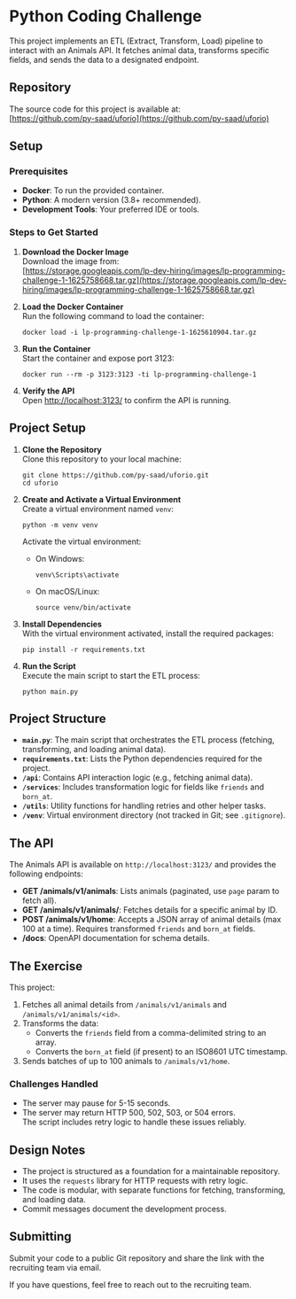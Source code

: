 # Python Coding Challenge

This project implements an ETL (Extract, Transform, Load) pipeline to interact with an Animals API. It fetches animal data, transforms specific fields, and sends the data to a designated endpoint.

## Repository

The source code for this project is available at:  
[https://github.com/py-saad/uforio](https://github.com/py-saad/uforio)

## Setup

### Prerequisites
- **Docker**: To run the provided container.
- **Python**: A modern version (3.8+ recommended).
- **Development Tools**: Your preferred IDE or tools.

### Steps to Get Started
1. **Download the Docker Image**  
   Download the image from:  
   [https://storage.googleapis.com/lp-dev-hiring/images/lp-programming-challenge-1-1625758668.tar.gz](https://storage.googleapis.com/lp-dev-hiring/images/lp-programming-challenge-1-1625758668.tar.gz)

2. **Load the Docker Container**  
   Run the following command to load the container:  
   ```
   docker load -i lp-programming-challenge-1-1625610904.tar.gz
   ```

3. **Run the Container**  
   Start the container and expose port 3123:  
   ```
   docker run --rm -p 3123:3123 -ti lp-programming-challenge-1
   ```

4. **Verify the API**  
   Open [http://localhost:3123/](http://localhost:3123/) to confirm the API is running.

## Project Setup

1. **Clone the Repository**  
   Clone this repository to your local machine:  
   ```
   git clone https://github.com/py-saad/uforio.git
   cd uforio
   ```

2. **Create and Activate a Virtual Environment**  
   Create a virtual environment named `venv`:  
   ```
   python -m venv venv
   ```  
   Activate the virtual environment:  
   - On Windows:  
     ```
     venv\Scripts\activate
     ```  
   - On macOS/Linux:  
     ```
     source venv/bin/activate
     ```

3. **Install Dependencies**  
   With the virtual environment activated, install the required packages:  
   ```
   pip install -r requirements.txt
   ```

4. **Run the Script**  
   Execute the main script to start the ETL process:  
   ```
   python main.py
   ```

## Project Structure

- **`main.py`**: The main script that orchestrates the ETL process (fetching, transforming, and loading animal data).
- **`requirements.txt`**: Lists the Python dependencies required for the project.
- **`/api`**: Contains API interaction logic (e.g., fetching animal data).
- **`/services`**: Includes transformation logic for fields like `friends` and `born_at`.
- **`/utils`**: Utility functions for handling retries and other helper tasks.
- **`/venv`**: Virtual environment directory (not tracked in Git; see `.gitignore`).

## The API

The Animals API is available on `http://localhost:3123/` and provides the following endpoints:
- **GET /animals/v1/animals**: Lists animals (paginated, use `page` param to fetch all).
- **GET /animals/v1/animals/<id>**: Fetches details for a specific animal by ID.
- **POST /animals/v1/home**: Accepts a JSON array of animal details (max 100 at a time). Requires transformed `friends` and `born_at` fields.
- **/docs**: OpenAPI documentation for schema details.

## The Exercise

This project:
1. Fetches all animal details from `/animals/v1/animals` and `/animals/v1/animals/<id>`.
2. Transforms the data:
   - Converts the `friends` field from a comma-delimited string to an array.
   - Converts the `born_at` field (if present) to an ISO8601 UTC timestamp.
3. Sends batches of up to 100 animals to `/animals/v1/home`.

### Challenges Handled
- The server may pause for 5-15 seconds.
- The server may return HTTP 500, 502, 503, or 504 errors.  
The script includes retry logic to handle these issues reliably.

## Design Notes

- The project is structured as a foundation for a maintainable repository.
- It uses the `requests` library for HTTP requests with retry logic.
- The code is modular, with separate functions for fetching, transforming, and loading data.
- Commit messages document the development process.

## Submitting

Submit your code to a public Git repository and share the link with the recruiting team via email.

If you have questions, feel free to reach out to the recruiting team.
